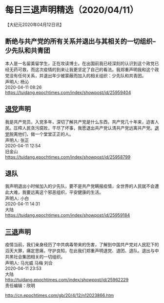# 每日三退声明精选（2020/04/11）
  
  
【大纪元2020年04月12日讯】  
## 断绝与共产党的所有关系并退出与其相关的一切组织&#8211;少先队和共青团  
本人是一名留美留学生，正在攻读博士。在出国前我已经深刻的认识到这个政党已经无药可救，而这次疫情的到来让我更坚定了自己的看法。我郑重声明我和这个政党没有任何关系，并退出年少被蒙蔽而加入的相关组织：少先队和共青团。  
声明人: 杨沁  
2020-04-11 08:26  
https://tuidang.epochtimes.com/index/showpost/id/25959404  
## <a href="http://cn.epochtimes.com/gb/tag/%E9%80%80%E5%85%9A.html">退党</a>声明  
我是共产党员，入党多年，深切了解共产党是什么东西，共产党几十年来，迫害人民。压榨人民贪污腐败，干尽了坏事，我愿退出共产党认清共产党远离共产党。<a href="http://cn.epochtimes.com/gb/tag/%E9%80%80%E5%85%9A.html">退党</a>脱离他们，做一个堂堂正正的人。  
声明人: 张正  
2020-04-11 12:54  
旧金山  
https://tuidang.epochtimes.com/index/showpost/id/25958799  
## 退队  
我声明退出小时候加入的少先队，要不是共产党瞒报疫情，全世界的人民就不会遭此大难，我要远离这个邪恶组织，平安健康的生活。  
声明人: 小白  
2020-04-11 14:31  
大陆  
https://tuidang.epochtimes.com/index/showpost/id/25959184  
## <a href="http://cn.epochtimes.com/gb/tag/%E4%B8%89%E9%80%80.html">三退</a>声明  
疫情当前，我们亲身经历了中共病毒带来的伤害，了解到中国共产党对人民犯下的滔天大罪，痛定思痛，守护良知，在此我们郑重声明退党、退团、退队。退出与中共黑社会集团相关的一切组织。  
声明人: 马光威 马梅 刘合  
2020-04-11 23:53  
大陆  
http://tuidang.epochtimes.com/index/showpost/id/25962229  
责任编辑：欣明  
  
  
  
http://cn.epochtimes.com/gb/20/4/12/n12023866.htm
